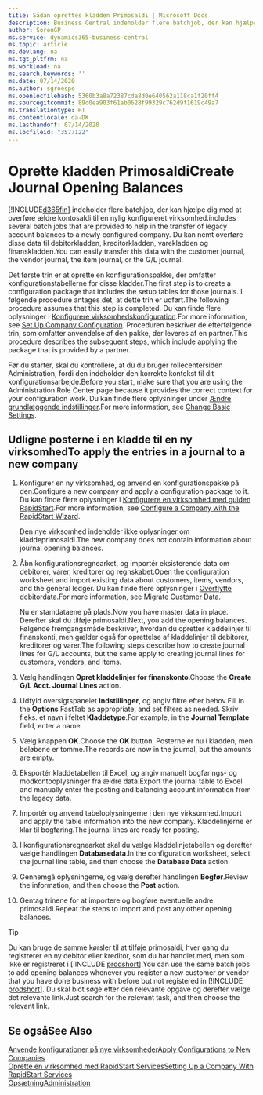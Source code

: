 ```yaml
---
title: Sådan oprettes kladden Primosaldi | Microsoft Docs
description: Business Central indeholder flere batchjob, der kan hjælpe dig med at overføre ældre kontosaldi til en nylig konfigureret virksomhed. Du kan nemt overføre disse data med posteringer.
author: SorenGP
ms.service: dynamics365-business-central
ms.topic: article
ms.devlang: na
ms.tgt_pltfrm: na
ms.workload: na
ms.search.keywords: ''
ms.date: 07/14/2020
ms.author: sgroespe
ms.openlocfilehash: 5360b3a8a72387cda8d0e640562a118ca1f20ff4
ms.sourcegitcommit: 89d0ea903f61ab0628f99329c762d9f1619c49a7
ms.translationtype: HT
ms.contentlocale: da-DK
ms.lasthandoff: 07/14/2020
ms.locfileid: "3577122"
---
```

# <a name="create-journal-opening-balances"></a><span data-ttu-id="23da0-104">Oprette kladden Primosaldi</span><span class="sxs-lookup"><span data-stu-id="23da0-104">Create Journal Opening Balances</span></span>

[!INCLUDE[d365fin](includes/d365fin_md.md)] <span data-ttu-id="23da0-105">indeholder flere batchjob, der kan hjælpe dig med at overføre ældre kontosaldi til en nylig konfigureret virksomhed.</span><span class="sxs-lookup"><span data-stu-id="23da0-105">includes several batch jobs that are provided to help in the transfer of legacy account balances to a newly configured company.</span></span> <span data-ttu-id="23da0-106">Du kan nemt overføre disse data til debitorkladden, kreditorkladden, varekladden og finanskladden.</span><span class="sxs-lookup"><span data-stu-id="23da0-106">You can easily transfer this data with the customer journal, the vendor journal, the item journal, or the G/L journal.</span></span>

<span data-ttu-id="23da0-107">Det første trin er at oprette en konfigurationspakke, der omfatter konfigurationstabellerne for disse kladder.</span><span class="sxs-lookup"><span data-stu-id="23da0-107">The first step is to create a configuration package that includes the setup tables for those journals.</span></span> <span data-ttu-id="23da0-108">I følgende procedure antages det, at dette trin er udført.</span><span class="sxs-lookup"><span data-stu-id="23da0-108">The following procedure assumes that this step is completed.</span></span> <span data-ttu-id="23da0-109">Du kan finde flere oplysninger i [Konfigurere virksomhedskonfiguration](admin-set-up-company-configuration.md).</span><span class="sxs-lookup"><span data-stu-id="23da0-109">For more information, see [Set Up Company Configuration](admin-set-up-company-configuration.md).</span></span> <span data-ttu-id="23da0-110">Proceduren beskriver de efterfølgende trin, som omfatter anvendelse af den pakke, der leveres af en partner.</span><span class="sxs-lookup"><span data-stu-id="23da0-110">This procedure describes the subsequent steps, which include applying the package that is provided by a partner.</span></span>  

<span data-ttu-id="23da0-111">Før du starter, skal du kontrollere, at du du bruger rollecentersiden Administration, fordi den indeholder den korrekte kontekst til dit konfigurationsarbejde.</span><span class="sxs-lookup"><span data-stu-id="23da0-111">Before you start, make sure that you are using the Administration Role Center page because it provides the correct context for your configuration work.</span></span> <span data-ttu-id="23da0-112">Du kan finde flere oplysninger under [Ændre grundlæggende indstillinger](ui-change-basic-settings.md).</span><span class="sxs-lookup"><span data-stu-id="23da0-112">For more information, see [Change Basic Settings](ui-change-basic-settings.md).</span></span>

## <a name="to-apply-the-entries-in-a-journal-to-a-new-company"></a><span data-ttu-id="23da0-113">Udligne posterne i en kladde til en ny virksomhed</span><span class="sxs-lookup"><span data-stu-id="23da0-113">To apply the entries in a journal to a new company</span></span>

1. <span data-ttu-id="23da0-114">Konfigurer en ny virksomhed, og anvend en konfigurationspakke på den.</span><span class="sxs-lookup"><span data-stu-id="23da0-114">Configure a new company and apply a configuration package to it.</span></span> <span data-ttu-id="23da0-115">Du kan finde flere oplysninger i [Konfigurere en virksomhed med guiden RapidStart](admin-how-to-configure-a-company-with-the-rapidstart-wizard.md).</span><span class="sxs-lookup"><span data-stu-id="23da0-115">For more information, see [Configure a Company with the RapidStart Wizard](admin-how-to-configure-a-company-with-the-rapidstart-wizard.md).</span></span>  

    <span data-ttu-id="23da0-116">Den nye virksomhed indeholder ikke oplysninger om kladdeprimosaldi.</span><span class="sxs-lookup"><span data-stu-id="23da0-116">The new company does not contain information about journal opening balances.</span></span>  

2. <span data-ttu-id="23da0-117">Åbn konfigurationsregnearket, og importér eksisterende data om debitorer, varer, kreditorer og regnskabet.</span><span class="sxs-lookup"><span data-stu-id="23da0-117">Open the configuration worksheet and import existing data about customers, items, vendors, and the general ledger.</span></span> <span data-ttu-id="23da0-118">Du kan finde flere oplysninger i [Overflytte debitordata](admin-migrate-customer-data.md).</span><span class="sxs-lookup"><span data-stu-id="23da0-118">For more information, see [Migrate Customer Data](admin-migrate-customer-data.md).</span></span>  

    <span data-ttu-id="23da0-119">Nu er stamdataene på plads.</span><span class="sxs-lookup"><span data-stu-id="23da0-119">Now you have master data in place.</span></span> <span data-ttu-id="23da0-120">Derefter skal du tilføje primosaldi.</span><span class="sxs-lookup"><span data-stu-id="23da0-120">Next, you add the opening balances.</span></span> <span data-ttu-id="23da0-121">Følgende fremgangsmåde beskriver, hvordan du opretter kladdelinjer til finanskonti, men gælder også for oprettelse af kladdelinjer til debitorer, kreditorer og varer.</span><span class="sxs-lookup"><span data-stu-id="23da0-121">The following steps describe how to create journal lines for G/L accounts, but the same apply to creating journal lines for customers, vendors, and items.</span></span>  
3. <span data-ttu-id="23da0-122">Vælg handlingen **Opret kladdelinjer for finanskonto**.</span><span class="sxs-lookup"><span data-stu-id="23da0-122">Choose the **Create G/L Acct. Journal Lines** action.</span></span>  
4. <span data-ttu-id="23da0-123">Udfyld oversigtspanelet **Indstillinger**, og angiv filtre efter behov.</span><span class="sxs-lookup"><span data-stu-id="23da0-123">Fill in the **Options** FastTab as appropriate, and set filters as needed.</span></span> <span data-ttu-id="23da0-124">Skriv f.eks. et navn i feltet **Kladdetype**.</span><span class="sxs-lookup"><span data-stu-id="23da0-124">For example, in the **Journal Template** field, enter a name.</span></span>  
5. <span data-ttu-id="23da0-125">Vælg knappen **OK**.</span><span class="sxs-lookup"><span data-stu-id="23da0-125">Choose the **OK** button.</span></span> <span data-ttu-id="23da0-126">Posterne er nu i kladden, men beløbene er tomme.</span><span class="sxs-lookup"><span data-stu-id="23da0-126">The records are now in the journal, but the amounts are empty.</span></span>  
6. <span data-ttu-id="23da0-127">Eksportér kladdetabellen til Excel, og angiv manuelt bogførings- og modkontooplysninger fra ældre data.</span><span class="sxs-lookup"><span data-stu-id="23da0-127">Export the journal table to Excel and manually enter the posting and balancing account information from the legacy data.</span></span>
7. <span data-ttu-id="23da0-128">Importér og anvend tabeloplysningerne i den nye virksomhed.</span><span class="sxs-lookup"><span data-stu-id="23da0-128">Import and apply the table information into the new company.</span></span> <span data-ttu-id="23da0-129">Kladdelinjerne er klar til bogføring.</span><span class="sxs-lookup"><span data-stu-id="23da0-129">The journal lines are ready for posting.</span></span>  
8. <span data-ttu-id="23da0-130">I konfigurationsregnearket skal du vælge kladdelinjetabellen og derefter vælge handlingen **Databasedata**.</span><span class="sxs-lookup"><span data-stu-id="23da0-130">In the configuration worksheet, select the journal line table, and then choose the **Database Data** action.</span></span>  
9. <span data-ttu-id="23da0-131">Gennemgå oplysningerne, og vælg derefter handlingen **Bogfør**.</span><span class="sxs-lookup"><span data-stu-id="23da0-131">Review the information, and then choose the **Post** action.</span></span>  
10. <span data-ttu-id="23da0-132">Gentag trinene for at importere og bogføre eventuelle andre primosaldi.</span><span class="sxs-lookup"><span data-stu-id="23da0-132">Repeat the steps to import and post any other opening balances.</span></span>  

> [!TIP]
> <span data-ttu-id="23da0-133">Du kan bruge de samme kørsler til at tilføje primosaldi, hver gang du registrerer en ny debitor eller kreditor, som du har handlet med, men som ikke er registreret i [!INCLUDE [prodshort](includes/prodshort.md)].</span><span class="sxs-lookup"><span data-stu-id="23da0-133">You can use the same batch jobs to add opening balances whenever you register a new customer or vendor that you have done business with before but not registered in [!INCLUDE [prodshort](includes/prodshort.md)].</span></span> <span data-ttu-id="23da0-134">Du skal blot søge efter den relevante opgave og derefter vælge det relevante link.</span><span class="sxs-lookup"><span data-stu-id="23da0-134">Just search for the relevant task, and then choose the relevant link.</span></span>

## <a name="see-also"></a><span data-ttu-id="23da0-135">Se også</span><span class="sxs-lookup"><span data-stu-id="23da0-135">See Also</span></span>

[<span data-ttu-id="23da0-136">Anvende konfigurationer på nye virksomheder</span><span class="sxs-lookup"><span data-stu-id="23da0-136">Apply Configurations to New Companies</span></span>](admin-apply-configuration-to-new-companies.md)  
[<span data-ttu-id="23da0-137">Oprette en virksomhed med RapidStart Services</span><span class="sxs-lookup"><span data-stu-id="23da0-137">Setting Up a Company With RapidStart Services</span></span>](admin-set-up-a-company-with-rapidstart.md)  
[<span data-ttu-id="23da0-138">Opsætning</span><span class="sxs-lookup"><span data-stu-id="23da0-138">Administration</span></span>](admin-setup-and-administration.md)  
